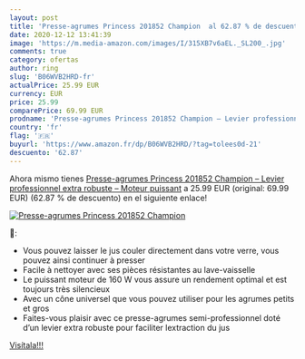 ```yaml
---
layout: post
title: 'Presse-agrumes Princess 201852 Champion  al 62.87 % de descuento'
date: 2020-12-12 13:41:39
image: 'https://m.media-amazon.com/images/I/315XB7v6aEL._SL200_.jpg'
comments: true
category: ofertas
author: ring
slug: 'B06WVB2HRD-fr'
actualPrice: 25.99 EUR
currency: EUR
price: 25.99
comparePrice: 69.99 EUR
prodname: 'Presse-agrumes Princess 201852 Champion – Levier professionnel extra robuste – Moteur puissant'
country: 'fr'
flag: '🇫🇷'
buyurl: 'https://www.amazon.fr/dp/B06WVB2HRD/?tag=tolees0d-21'
descuento: '62.87'
---
```


Ahora mismo tienes [Presse-agrumes Princess 201852 Champion – Levier professionnel extra robuste – Moteur puissant](https://www.amazon.fr/dp/B06WVB2HRD/?tag=tolees0d-21) a 25.99 EUR (original: 69.99 EUR) (62.87 %  de descuento) en el siguiente enlace!

[![Presse-agrumes Princess 201852 Champion ](https://m.media-amazon.com/images/I/315XB7v6aEL._SL200_.jpg)](https://www.amazon.fr/dp/B06WVB2HRD/?tag=tolees0d-21)

🔎:

- Vous pouvez laisser le jus couler directement dans votre verre, vous pouvez ainsi continuer à presser
- Facile à nettoyer avec ses pièces résistantes au lave-vaisselle
- Le puissant moteur de 160 W vous assure un rendement optimal et est toujours très silencieux
- Avec un cône universel que vous pouvez utiliser pour les agrumes petits et gros
- Faites-vous plaisir avec ce presse-agrumes semi-professionnel doté d’un levier extra robuste pour faciliter lextraction du jus

[Visítala!!!](https://www.amazon.fr/dp/B06WVB2HRD/?tag=tolees0d-21)
